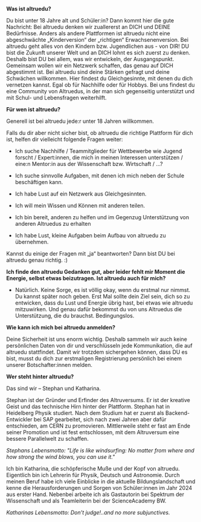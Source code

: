 **Was ist altruedu?**

Du bist unter 18 Jahre alt und Schüler:in? Dann kommt hier die gute Nachricht: Bei altruedu denken wir zuallererst an DICH und DEINE Bedürfnisse. Anders als andere Plattformen ist altruedu nicht eine abgeschwächte „Kinderversion“ der „richtigen“ Erwachsenenversion. Bei altruedu geht alles von den Kindern bzw. Jugendlichen aus - von DIR! DU bist die Zukunft unserer Welt und an DICH lohnt es sich zuerst zu denken. Deshalb bist DU bei allem, was wir entwickeln, der Ausgangspunkt.
Gemeinsam wollen wir ein Netzwerk schaffen, das genau auf DICH abgestimmt ist.
Bei altruedu sind deine Stärken gefragt und deine Schwächen willkommen. Hier findest du Gleichgesinnte, mit denen du dich vernetzen kannst.
Egal ob für Nachhilfe oder für Hobbys. Bei uns findest du eine Community von Altruedus, in der man sich gegenseitig unterstützt und mit Schul- und Lebensfragen weiterhilft.

**Für wen ist altruedu?**

Generell ist bei altruedu jede:r unter 18 Jahren willkommen.

Falls du dir aber nicht sicher bist, ob altruedu die richtige Plattform für dich ist, helfen dir vielleicht folgende Fragen weiter:

-  Ich suche Nachhilfe / Teammitglieder für Wettbewerbe wie Jugend forscht / Expert:innen, die mich in meinen Interessen unterstützen / eine:n Mentor:in aus der Wissenschaft bzw. Wirtschaft / …?

-  Ich suche sinnvolle Aufgaben, mit denen ich mich neben der Schule beschäftigen kann.

-  Ich habe Lust auf ein Netzwerk aus Gleichgesinnten.

-  Ich will mein Wissen und Können mit anderen teilen.

-  Ich bin bereit, anderen zu helfen und im Gegenzug Unterstützung von anderen Altruedus zu erhalten
  
- Ich habe Lust, kleine Aufgaben beim Aufbau von altruedu zu übernehmen.
  
Kannst du einige der Fragen mit „ja“ beantworten? Dann bist DU bei altruedu genau richtig. :) 

**Ich finde den altruedu Gedanken gut, aber leider fehlt mir Moment die Energie, selbst etwas beizutragen. Ist altruedu auch für mich?** 

- Natürlich. Keine Sorge, es ist völlig okay, wenn du erstmal nur nimmst. Du kannst später noch geben. Erst Mal sollte dein Ziel sein, dich so zu entwicken, dass du Lust und Energie übrig hast, bei etwas wie altruedu mitzuwirken. Und genau dafür bekommst du von uns Altruedus die Unterstützung, die du brauchst. Bedingungslos. 

**Wie kann ich mich bei altruedu anmelden?**

Deine Sicherheit ist uns enorm wichtig. Deshalb sammeln wir auch keine persönlichen Daten von dir und verschlüsseln jede Kommunikation, die auf altruedu stattfindet. Damit wir trotzdem sichergehen können, dass DU es bist, musst du dich zur erstmaligen Registrierung persönlich bei einem unserer Botschafter:innen melden.

**Wer steht hinter altruedu?**

Das sind wir – Stephan und Katharina.

Stephan ist der Gründer und Erfinder des Altruversums. Er ist der kreative Geist und das technische Hirn hinter der Plattform. Stephan hat in Heidelberg Physik studiert. Nach dem Studium hat er zuerst als Backend-Entwickler bei SAP gearbeitet, sich nach zwei Jahren aber dafür entschieden, am CERN zu promovieren. Mittlerweile steht er fast am Ende seiner Promotion und ist fest entschlossen, mit dem Altruversum eine bessere Parallelwelt zu schaffen.

*Stephans Lebensmotto: "Life is like windsurfing: No matter from where and how strong the wind blows, you can use it."*

Ich bin Katharina, die schöpferische Muße und der Kopf von altruedu. Eigentlich bin ich Lehrerin für Physik, Deutsch und Astronomie. Durch meinen Beruf habe ich viele Einblicke in die aktuelle Bildungslandschaft und kenne die Herausforderungen und Sorgen von Schüler:innen im Jahr 2024 aus erster Hand.
Nebenbei arbeite ich als Gastautorin bei Spektrum der Wissenschaft und als Teamleiterin bei der ScienceAcademy BW.

*Katharinas Lebensmotto: Don’t judge!..and no more subjunctives.*
